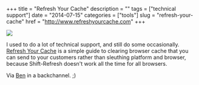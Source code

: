 +++
title = "Refresh Your Cache"
description = ""
tags = ["technical support"]
date = "2014-07-15"
categories = ["tools"]
slug = "refresh-your-cache"
href = "http://www.refreshyourcache.com"
+++


<div class="tool-screenshot mb1"><a href="http://www.refreshyourcache.com/"><img id="bluga-thumbnail-2879" class="bluga-thumbnail custom" src="//media.konigi.com/bluga/
wt53c55fb829ccb_custom.jpg"/></a></div><p>I used to do a lot of technical support, and still do some occasionally. <a href="http://www.refreshyourcache.com/">Refresh Your Cache</a> is a simple guide to clearing browser cache that you can send to your customers rather than sleuthing platform and browser, because Shift-Refresh doesn't work all the time for all browsers.</p>

<p>Via <a href="http://bsn.io/">Ben</a> in a backchannel. ;)</p>

